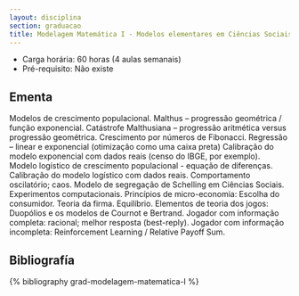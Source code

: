```yaml
---
layout: disciplina
section: graduacao
title: Modelagem Matemática I - Modelos elementares em Ciências Sociais
---
```


- Carga horária: 60 horas (4 aulas semanais)
- Pré-requisito: Não existe

## Ementa 

Modelos de crescimento populacional. Malthus – progressão geométrica /
função exponencial. Catástrofe Malthusiana – progressão aritmética
versus progressão geométrica. Crescimento por números de
Fibonacci. Regressão – linear e exponencial (otimização como uma caixa
preta) Calibração do modelo exponencial com dados reais (censo do
IBGE, por exemplo). Modelo logístico de crescimento populacional -
equação de diferenças.  Calibração do modelo logístico com dados
reais. Comportamento oscilatório; caos.  Modelo de segregação de
Schelling em Ciências Sociais. Experimentos computacionais. Princípios
de micro-economia: Escolha do consumidor. Teoria da
firma. Equilíbrio. 
Elementos de teoria dos jogos: Duopólios e os
modelos de Cournot e Bertrand. Jogador com informação completa:
racional; melhor resposta (best-reply). Jogador com informação
incompleta: Reinforcement Learning / Relative Payoff Sum.

## Bibliografía

{% bibliography grad-modelagem-matematica-I %}
